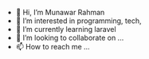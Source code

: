- 👋 Hi, I’m Munawar Rahman
- 👀 I’m interested in programming, tech,
- 🌱 I’m currently learning laravel
- 💞️ I’m looking to collaborate on ...
- 📫 How to reach me ...

<!---
munawar289/munawar289 is a ✨ special ✨ repository because its `README.md` (this file) appears on your GitHub profile.
You can click the Preview link to take a look at your changes.
--->
